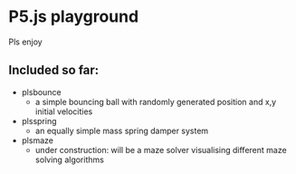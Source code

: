 P5.js playground
===============
Pls enjoy

Included so far:
-----------------
+ plsbounce
  - a simple bouncing ball with randomly generated position and x,y initial velocities
+ plsspring
  - an equally simple mass spring damper system
+ plsmaze
  - under construction: will be a maze solver visualising different maze solving algorithms